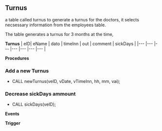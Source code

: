 ## Turnus
a table called turnus to generate a turnus for the doctors, it selects necsessary information
from the employees table.

The table generates a turnus for 3 months at the time, 

**Turnus**
| eID| eName | dato | timeInn | out | comment | sickDays |
|---	|---	|---	|---	|---	|--- |--- |

**Procedures**

###   Add a new Turnus
-   CALL newTurnus(veID, vDate, vTimeInn, hh, mm, vai);

###   Decrease sickDays ammount
-   CALL sickDays(veID);

**Events**
 

**Trigger**